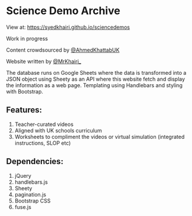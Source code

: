 # Science Demo Archive

View at: https://syedkhairi.github.io/sciencedemos

Work in progress

Content crowdsourced by [@AhmedKhattabUK](https://twitter.com/@AhmedKhattabUK)

Website written by [@MrKhairi_](https://twitter.com/@MrKhairi_)

The database runs on Google Sheets where the data is transformed into a JSON object using Sheety as an API where this website fetch and display the information as a web page. Templating using Handlebars and styling with Bootstrap.

## Features:
1. Teacher-curated videos
2. Aligned with UK schools curriculum
3. Worksheets to compliment the videos or virtual simulation (integrated instructions, SLOP etc)

## Dependencies:
1. jQuery
2. handlebars.js
3. Sheety
4. pagination.js
5. Bootstrap CSS
6. fuse.js
